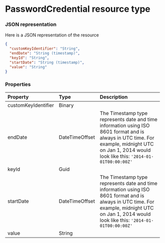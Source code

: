 # PasswordCredential resource type



### JSON representation

Here is a JSON representation of the resource

<!-- {
  "blockType": "resource",
  "optionalProperties": [

  ],
  "@odata.type": "microsoft.graph.PasswordCredential"
}-->

```json
{
  "customKeyIdentifier": "String",
  "endDate": "String (timestamp)",
  "keyId": "String",
  "startDate": "String (timestamp)",
  "value": "String"
}

```
### Properties
| Property	   | Type	|Description|
|:---------------|:--------|:----------|
|customKeyIdentifier|Binary||
|endDate|DateTimeOffset|The Timestamp type represents date and time information using ISO 8601 format and is always in UTC time. For example, midnight UTC on Jan 1, 2014 would look like this: `'2014-01-01T00:00:00Z'`|
|keyId|Guid||
|startDate|DateTimeOffset|The Timestamp type represents date and time information using ISO 8601 format and is always in UTC time. For example, midnight UTC on Jan 1, 2014 would look like this: `'2014-01-01T00:00:00Z'`|
|value|String||

<!-- uuid: 7618948f-e6e3-47fa-b77f-0fa9fa822eae
2015-10-15 04:04:57 UTC -->
<!-- {
  "type": "#page.annotation",
  "description": "PasswordCredential resource",
  "keywords": "",
  "section": "documentation",
  "tocPath": ""
}-->